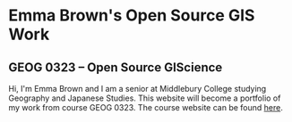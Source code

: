 # Emma Brown's Open Source GIS Work
## GEOG 0323 – Open Source GIScience
Hi, I'm Emma Brown and I am a senior at Middlebury College studying Geography and Japanese Studies. This website will become a portfolio of my work from course GEOG 0323. The course website can be found [here](https://gis4dev.github.io).

